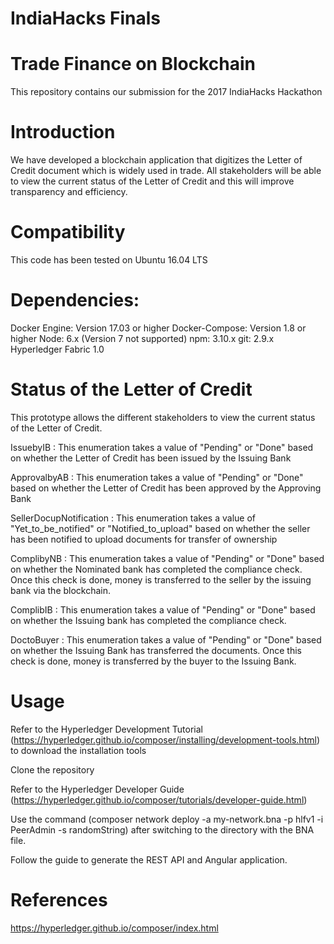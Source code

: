 # IndiaHacks Finals

# Trade Finance on Blockchain
This repository contains our submission for the 2017 IndiaHacks Hackathon

# Introduction

We have developed a blockchain application that digitizes the Letter of Credit document which is widely used in trade. All stakeholders will be able to view the current status of the Letter of Credit and this will improve transparency and efficiency.

# Compatibility

This code has been tested on Ubuntu 16.04 LTS

# Dependencies:

Docker Engine: Version 17.03 or higher
Docker-Compose: Version 1.8 or higher
Node: 6.x (Version 7 not supported)
npm: 3.10.x
git: 2.9.x
Hyperledger Fabric 1.0

# Status of the Letter of Credit

This prototype allows the different stakeholders to view the current status of the Letter of Credit.

IssuebyIB : This enumeration takes a value of "Pending" or "Done" based on whether the Letter of Credit has been issued by the Issuing Bank

ApprovalbyAB : This enumeration takes a value of "Pending" or "Done" based on whether the Letter of Credit has been approved by the Approving Bank

SellerDocupNotification : This enumeration takes a value of "Yet_to_be_notified" or "Notified_to_upload" based on whether the seller has been notified to upload documents for transfer of ownership

ComplibyNB : This enumeration takes a value of "Pending" or "Done" based on whether the Nominated bank has completed the compliance check. Once this check is done, money is transferred to the seller by the issuing bank via the blockchain.

ComplibIB : This enumeration takes a value of "Pending" or "Done" based on whether the Issuing bank has completed the compliance check.

DoctoBuyer : This enumeration takes a value of "Pending" or "Done" based on whether the Issuing Bank has transferred the documents. Once this check is done, money is transferred by the buyer to the Issuing Bank.

# Usage

Refer to the Hyperledger Development Tutorial (https://hyperledger.github.io/composer/installing/development-tools.html) to download the installation tools

Clone the repository

Refer to the Hyperledger Developer Guide (https://hyperledger.github.io/composer/tutorials/developer-guide.html)

Use the command (composer network deploy -a my-network.bna -p hlfv1 -i PeerAdmin -s randomString) after switching to the directory with the BNA file.

Follow the guide to generate the REST API and Angular application.

# References

https://hyperledger.github.io/composer/index.html

